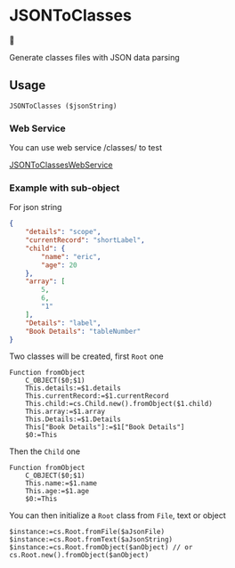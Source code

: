 ﻿# JSONToClasses

🚧

Generate classes files with JSON data parsing


## Usage

```4d
JSONToClasses ($jsonString)
```

### Web Service

You can use web service /classes/ to test

[JSONToClassesWebService](JSONToClassesWebService.md)

### Example with sub-object

For json string
```json
{
	"details": "scope",
	"currentRecord": "shortLabel",
	"child": {
		"name": "eric",
		"age": 20
	},
	"array": [
		5,
		6,
		"1"
	],
	"Details": "label",
	"Book Details": "tableNumber"
}
```

Two classes will be created, first `Root` one

```4d
Function fromObject
	C_OBJECT($0;$1)
	This.details:=$1.details
	This.currentRecord:=$1.currentRecord
	This.child:=cs.Child.new().fromObject($1.child)
	This.array:=$1.array
	This.Details:=$1.Details
	This["Book Details"]:=$1["Book Details"]
	$0:=This
```

Then the `Child` one
```4d
Function fromObject
	C_OBJECT($0;$1)
	This.name:=$1.name
	This.age:=$1.age
	$0:=This
```

You can then initialize a `Root` class from `File`, text or object
	
```4d
$instance:=cs.Root.fromFile($aJsonFile)
$instance:=cs.Root.fromText($aJsonString)
$instance:=cs.Root.fromObject($anObject) // or cs.Root.new().fromObject($anObject)
```
	
	

